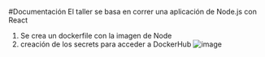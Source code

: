 #Documentación 
El taller se basa en correr una aplicación de Node.js con React
1. Se crea un dockerfile con la imagen de Node
2. creación de los secrets para acceder a DockerHub
   ![image](https://github.com/user-attachments/assets/4ad391b8-22e9-4431-8b12-4bae798dee63)
   


